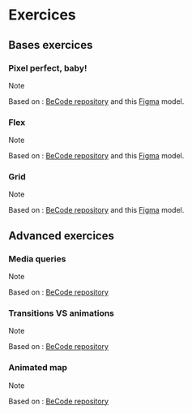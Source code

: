 # Exercices

## Bases exercices
### Pixel perfect, baby!
> [!NOTE]
> Based on : [BeCode repository](https://github.com/Junior-dev-Track/13-CSS-basics/blob/master/04.CSS-pixel-perfect-1.md)
and this [Figma](https://www.figma.com/file/0O0tU0ZVFisqXcPLAt4COv/Exercise?type=design&node-id=1-2&mode=design) model.

### Flex
> [!NOTE]
> Based on : [BeCode repository](https://github.com/Junior-dev-Track/13-CSS-basics/blob/master/06.FLEX-exercise.md)
and this [Figma](https://www.figma.com/file/vZ4JwyonFDZ4cZXM1fnyNP/EXERCISE2?type=design&node-id=1-2&mode=design&t=e33JA8MtUDf25AVu-0) model.

### Grid
> [!NOTE]
> Based on : [BeCode repository](https://github.com/Junior-dev-Track/13-CSS-basics/blob/master/07.GRID.md)
and this [Figma](https://www.figma.com/file/Kdm7iqwNxpQkgWWkdJnBqO/Exercise-3---CSS-GRID?type=design&node-id=0-1&mode=design&t=4gIZP69wMe4zIGFY-0) model.

## Advanced exercices
### Media queries
> [!NOTE]
> Based on : [BeCode repository](https://github.com/Junior-dev-Track/14-CSS-Advanced-h/blob/master/08-MEDIA-QUERIES.md)
> 
### Transitions VS animations
> [!NOTE]
> Based on : [BeCode repository](https://github.com/Junior-dev-Track/14-CSS-Advanced-h/blob/master/exos-anim/drill.md)
> 
### Animated map
> [!NOTE]
> Based on : [BeCode repository](https://github.com/Junior-dev-Track/14-CSS-Advanced-h/blob/master/exos-anim/card.md)
